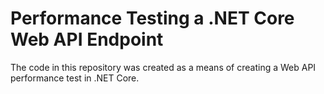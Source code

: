#  Performance Testing a .NET Core Web API Endpoint
The code in this repository was created as a means of creating a Web API performance test in .NET Core.
